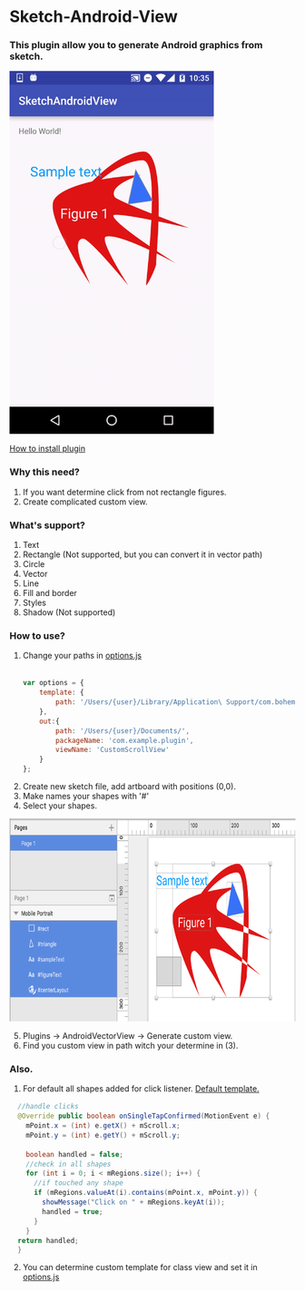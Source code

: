 
# Sketch-Android-View
### This plugin allow you to generate Android graphics from sketch.
<img src="/art/demo.gif?raw=true" width=360 height=640 alt="Demo">

[How to install plugin](http://developer.sketchapp.com/introduction/)

### Why this need?
1. If you want determine click from not rectangle figures.
2. Create complicated custom view.

### What's support?
1. Text
2. Rectangle (Not supported, but you can convert it in vector path)
3. Circle
4. Vector
3. Line
5. Fill and border
6. Styles
7. Shadow (Not supported)


### How to use?
1. Change your paths in [options.js](../master/android-custom-view.sketchplugin/Contents/Sketch/options.js) 
    ```javascript
    
    var options = {
        template: {
            path: '/Users/{user}/Library/Application\ Support/com.bohemiancoding.sketch3/Plugins/android-custom-view.sketchplugin/Contents/Sketch/templates/ScrollView.java'
        },
        out:{
            path: '/Users/{user}/Documents/',
            packageName: 'com.example.plugin',
            viewName: 'CustomScrollView'
        }
    };
    
    ``` 
2. Create new sketch file, add artboard with positions (0,0).
3. Make names your shapes with '#'
4. Select your shapes.
    
  <img src="/art/screen0.png?raw=true" width=703 height=358 alt="Screen list">

5. Plugins -> AndroidVectorView -> Generate custom view.
6. Find you custom view in path witch your determine in (3).

### Also.
1. For default all shapes added for click listener. [Default template.](../master/android-custom-view.sketchplugin/Contents/Sketch/templates/scrollView.java)
  ```java
    //handle clicks
    @Override public boolean onSingleTapConfirmed(MotionEvent e) {
      mPoint.x = (int) e.getX() + mScroll.x;
      mPoint.y = (int) e.getY() + mScroll.y;
      
      boolean handled = false;
      //check in all shapes
      for (int i = 0; i < mRegions.size(); i++) {
        //if touched any shape
        if (mRegions.valueAt(i).contains(mPoint.x, mPoint.y)) {
          showMessage("Click on " + mRegions.keyAt(i));
          handled = true;
        }
      }
    return handled;
    }
  ```
2. You can determine custom template for class view and set it in [options.js](../master/android-custom-view.sketchplugin/Contents/Sketch/options.js)

